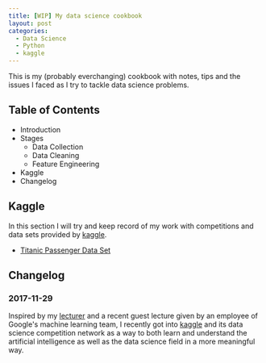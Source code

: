 ```yaml
---
title: [WIP] My data science cookbook
layout: post
categories:
  - Data Science
  - Python
  - kaggle
---
```



This is my (probably everchanging) cookbook with notes, tips and the issues I faced as I try to tackle data science problems.

## Table of Contents

- Introduction
- Stages
  - Data Collection
  - Data Cleaning
  - Feature Engineering
- Kaggle
- Changelog

## Kaggle
In this section I will try and keep record of my work with competitions and data sets provided by [kaggle](www.kaggle.com).

- [Titanic Passenger Data Set](./2017-11-25-kaggle-titanic.md)

## Changelog
### 2017-11-29
Inspired by my [lecturer](stdm.github.io) and a recent guest lecture given by an employee of Google's machine learning team, I recently got into [kaggle](www.kaggle.com) and its data science competition network as a way to both learn and understand the artificial intelligence as well as the data science field in a more meaningful way. 


